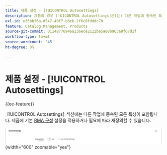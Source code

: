 ```yaml
---
title: 제품 설정 - [!UICONTROL Autosettings]
description: 제품의 경우 [!UICONTROL Autosettings]은(는) 다른 작업에 종속된 특성을 정의합니다.
exl-id: e35bbf6a-d547-40f7-b8cb-2f6c8fdddc70
feature: Catalog Management, Products
source-git-commit: 01148770946a236ece2122be5a88b963a0f07d1f
workflow-type: tm+mt
source-wordcount: '45'
ht-degree: 0%

---
```


# 제품 설정 - [!UICONTROL Autosettings]

{{ee-feature}}

_[!UICONTROL Autosettings]_섹션에는 다른 작업에 종속된 모든 특성이 포함됩니다. 제품에 기본 [RMA 구성](../stores-purchase/rma-configure.md) 설정을 적용하거나 필요에 따라 재정의할 수 있습니다.

![자동 설정](./assets/product-autosettings.png){width="600" zoomable="yes"}
